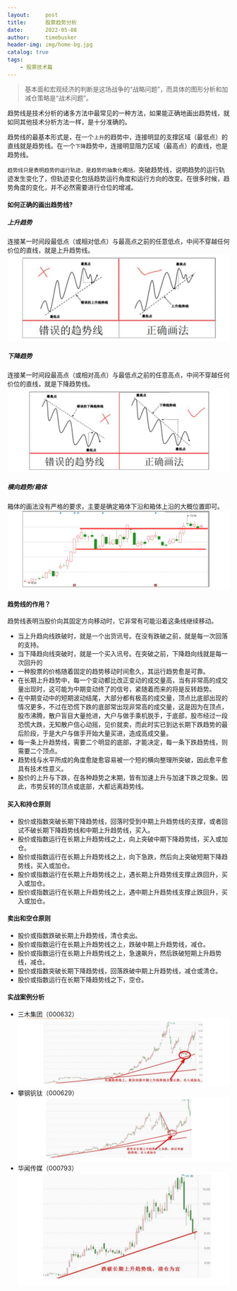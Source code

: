 ```yaml
---
layout:     post
title:      股票趋势分析
date:       2022-05-08
author:     timebusker
header-img: img/home-bg.jpg
catalog: true
tags:
    - 股票技术篇
---  
```


> 基本面和宏观经济的判断是这场战争的“战略问题”，而具体的图形分析和加减仓策略是“战术问题”。

趋势线是技术分析的诸多方法中最常见的一种方法，如果能正确地画出趋势线，就如同其他技术分析方法一样，是十分准确的。

趋势线的最基本形式是，在一个`上升`的趋势中，连接明显的支撑区域（最低点）的直线就是趋势线。在一个`下降`趋势中，连接明显阻力区域（最高点）的直线，也是趋势线。

`趋势线只是表明趋势的运行轨迹，是趋势的抽象化概括。`突破趋势线，说明趋势的运行轨迹发生变化了，但轨迹变化包括趋势运行角度和运行方向的改变。在很多时候，趋势角度的变化，并不必然需要进行仓位的增减。


#### 如何正确的画出趋势线?

##### 上升趋势
连接某一时间段最低点（或相对低点）与最高点之前的任意低点，中间不穿越任何价位的直线，就是上升趋势线。
![image](img/Z笔记附件/2022-05-09-股票趋势分析_image_1.png)  
##### 下降趋势
连接某一时间段最高点（或相对高点）与最低点之前的任意高点，中间不穿越任何价位的直线，就是下降趋势线。
![image](img/Z笔记附件/2022-05-09-股票趋势分析_image_2.png)  

##### 横向趋势/箱体
箱体的画法没有严格的要求，主要是确定箱体下沿和箱体上沿的大概位置即可。
![image](img/Z笔记附件/2022-05-09-股票趋势分析_image_3.png)  


#### 趋势线的作用？
趋势线表明当股价向其固定方向移动时，它非常有可能沿着这条线继续移动。

- 当上升趋向线跌破时，就是一个出货讯号。在没有跌破之前，就是每一次回落的支持。
- 当下降趋向线突破时，就是一个买入讯号。在突破之前，下降趋向线就是每一次回升的
- 一种股票的价格随着固定的趋势移动时间愈久，其运行趋势愈是可靠。
- 在长期上升趋势中，每一个变动都比改正变动的成交量高，当有非常高的成交量出现时，这可能为中期变动终了的信号，紧随着而来的将是反转趋势。
- 在中期变动中的短期波动结尾，大部分都有极高的成交量，顶点比底部出现的情况更多，不过在恐慌下跌的底部常出现非常高的成交量，这是因为在顶点，股市沸腾，散户盲目大量抢进，大户与做手乘机脱手，于底部，股市经过一段恐慌大跌，无知散户信心动摇，见价就卖，而此时实已到达长期下跌趋势的最后阶段，于是大户与做手开始大量买进，造成高成交量。
- 每一条上升趋势线，需要二个明显的底部，才能决定，每一条下跌趋势线，则需要二个顶点。
- 趋势线与水平所成的角度愈陡愈容易被一个短的横向整理所突破，因此愈平愈具有技术性意义。
- 股价的上升与下跌，在各种趋势之末期，皆有加速上升与加速下跌之现象。因此，市势反转的顶点或底部，大都远离趋势线。

#### 买入和持仓原则
- 股价或指数突破长期下降趋势线，回落时受到中期上升趋势线的支撑，或者回试不破长期下降趋势线和中期上升趋势线，买入。
- 股价或指数运行在长期上升趋势线之上，向上突破中期下降趋势线，买入或加仓。
- 股价或指数运行在长期上升趋势线之上，向下急跌，然后向上突破短期下降趋势线，买入或加仓。
- 股价或指数运行在长期上升趋势线之上，遇长期上升趋势线支撑止跌回升，买入或加仓。
- 股价或指数运行在长期上升趋势线之上，遇中期上升趋势线支撑止跌回升，买入或加仓。

#### 卖出和空仓原则
- 股价或指数跌破长期上升趋势线，清仓卖出。
- 股价或指数运行在长期上升趋势线之上，跌破中期上升趋势线，减仓。
- 股价或指数运行在长期上升趋势线之上，急速飙升，然后跌破短期上升趋势线，减仓。
- 股价或指数突破长期下降趋势线，回落跌破中期上升趋势线，减仓或清仓。
- 股价或指数运行在长期下降趋势线之下，空仓。

#### 实战案例分析
- 三木集团（000632）
![image](img/Z笔记附件/2022-05-09-股票趋势分析_image_4.png)  
- 攀钢钒钛（000629）
![image](img/Z笔记附件/2022-05-09-股票趋势分析_image_5.png)  
- 华闻传媒（000793）
![image](img/Z笔记附件/2022-05-09-股票趋势分析_image_6.png)  

